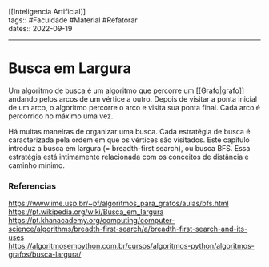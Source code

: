 [[Inteligencia Artificial]]  
tags:: #Faculdade #Material #Refatorar  
dates:: 2022-09-19    

---
#  Busca em Largura
Um algoritmo de busca é um algoritmo que percorre um [[Grafo|grafo]] andando pelos arcos de um vértice a outro.  Depois de visitar a ponta inicial de um arco, o algoritmo percorre o arco e visita sua ponta final.  Cada arco é percorrido no máximo uma vez.

Há muitas maneiras de organizar uma busca.  Cada estratégia de busca é caracterizada pela ordem em que os vértices são visitados.   Este capítulo introduz a busca em largura (= breadth-first search), ou busca BFS.  Essa estratégia está intimamente relacionada com os conceitos de distância e caminho mínimo.


### Referencias
https://www.ime.usp.br/~pf/algoritmos_para_grafos/aulas/bfs.html  
https://pt.wikipedia.org/wiki/Busca_em_largura  
https://pt.khanacademy.org/computing/computer-science/algorithms/breadth-first-search/a/breadth-first-search-and-its-uses  
https://algoritmosempython.com.br/cursos/algoritmos-python/algoritmos-grafos/busca-largura/  